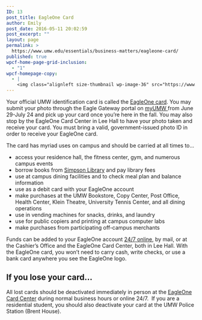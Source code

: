 ```yaml
---
ID: 13
post_title: EagleOne Card
author: Emily
post_date: 2016-05-11 20:02:59
post_excerpt: ""
layout: page
permalink: >
  https://www.umw.edu/essentials/business-matters/eagleone-card/
published: true
wpcf-home-page-grid-inclusion:
  - "1"
wpcf-homepage-copy:
  - |
    <img class="alignleft size-thumbnail wp-image-36" src="https://www.umw.edu/essentials/wp-content/uploads/sites/39/2016/05/eagleOnelogo-150x150.jpg" alt="" width="75" height="75" /> Your official UMW identification card is called the <a href="https://www.umw.edu/essentials/eagleone-card/">EagleOne card</a>. It's used for meal plans, building access, in the library, at vending machines, and more. It can be used anywhere you see an EagleOne logo.
---
```

Your official UMW identification card is called the <a href="http://adminfinance.umw.edu/eagleone/">EagleOne card</a>. You may submit your photo through the Eagle Gateway portal on <a href="https://auth.umw.edu/authenticationendpoint/login.do?commonAuthCallerPath=%252Fcas%252Flogin&amp;forceAuth=false&amp;passiveAuth=false&amp;relyingParty=Orgsync&amp;tenantDomain=carbon.super&amp;type=cassso&amp;sessionDataKey=4ff91bc1-432b-46bf-b2b3-3dc1fc36cbc6&amp;relyingParty=Orgsync&amp;type=cassso&amp;sp=default&amp;isSaaSApp=true&amp;authenticators=BasicAuthenticator:LOCAL">myUMW </a>from June 29-July 24 and pick up your card once you’re here in the fall. You may also stop by the EagleOne Card Center in Lee Hall to have your photo taken and receive your card. You must bring a valid, government-issued photo ID in order to receive your EagleOne card.

The card has myriad uses on campus and should be carried at all times to...
<ul>
 	<li>access your residence hall, the fitness center, gym, and numerous campus events</li>
 	<li>borrow books from <a href="http://libraries.umw.edu/">Simpson Library</a> and pay library fees</li>
 	<li>use at campus dining facilities and to check meal plan and balance information</li>
 	<li>use as a debit card with your EagleOne account</li>
 	<li>make purchases at the UMW Bookstore, Copy Center, Post Office, Health Center, Klein Theatre, University Tennis Center, and all dining operations</li>
 	<li>use in vending machines for snacks, drinks, and laundry</li>
 	<li>use for public copiers and printing at campus computer labs</li>
 	<li>make purchases from participating off-campus merchants</li>
</ul>
Funds can be added to your EagleOne account <a href="https://eagleone-sp.blackboard.com/eaccounts/AnonymousHome.aspx">24/7 online</a>, by mail, or at the Cashier’s Office and the EagleOne Card Center, both in Lee Hall. With the EagleOne card, you won’t need to carry cash, write checks, or use a bank card anywhere you see the EagleOne logo.
<h2>If you lose your card…</h2>
All lost cards should be deactivated immediately in person at the <a href="http://adminfinance.umw.edu/eagleone/card-replacements/">EagleOne Card Center</a> during normal business hours or online 24/7.  If you are a residential student, you should also deactivate your card at the UMW Police Station (Brent House).